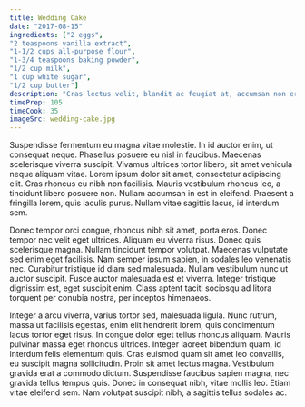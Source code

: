 ```yaml
---
title: Wedding Cake
date: "2017-08-15"
ingredients: ["2 eggs",
"2 teaspoons vanilla extract",
"1-1/2 cups all-purpose flour",
"1-3/4 teaspoons baking powder",
"1/2 cup milk",
"1 cup white sugar",
"1/2 cup butter"]
description: "Cras lectus velit, blandit ac feugiat at, accumsan non erat. Mauris sodales varius risus, ut mattis orci ornare sit amet."
timePrep: 105
timeCook: 35
imageSrc: wedding-cake.jpg
---
```


Suspendisse fermentum eu magna vitae molestie. In id auctor enim, ut consequat neque. Phasellus posuere eu nisl in faucibus. Maecenas scelerisque viverra suscipit. Vivamus ultrices tortor libero, sit amet vehicula neque aliquam vitae. Lorem ipsum dolor sit amet, consectetur adipiscing elit. Cras rhoncus eu nibh non facilisis. Mauris vestibulum rhoncus leo, a tincidunt libero posuere non. Nullam accumsan in est in eleifend. Praesent a fringilla lorem, quis iaculis purus. Nullam vitae sagittis lacus, id interdum sem.

Donec tempor orci congue, rhoncus nibh sit amet, porta eros. Donec tempor nec velit eget ultrices. Aliquam eu viverra risus. Donec quis scelerisque magna. Nullam tincidunt tempor volutpat. Maecenas vulputate sed enim eget facilisis. Nam semper ipsum sapien, in sodales leo venenatis nec. Curabitur tristique id diam sed malesuada. Nullam vestibulum nunc ut auctor suscipit. Fusce auctor malesuada est et viverra. Integer tristique dignissim est, eget suscipit enim. Class aptent taciti sociosqu ad litora torquent per conubia nostra, per inceptos himenaeos.

Integer a arcu viverra, varius tortor sed, malesuada ligula. Nunc rutrum, massa ut facilisis egestas, enim elit hendrerit lorem, quis condimentum lacus tortor eget risus. In congue dolor eget tellus rhoncus aliquam. Mauris pulvinar massa eget rhoncus ultrices. Integer laoreet bibendum quam, id interdum felis elementum quis. Cras euismod quam sit amet leo convallis, eu suscipit magna sollicitudin. Proin sit amet lectus magna. Vestibulum gravida erat a commodo dictum. Suspendisse faucibus sapien magna, nec gravida tellus tempus quis. Donec in consequat nibh, vitae mollis leo. Etiam vitae eleifend sem. Nam volutpat suscipit nibh, a sagittis tellus sodales ac.
